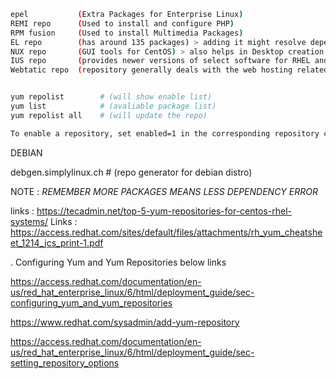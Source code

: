 ```bash
epel           (Extra Packages for Enterprise Linux)
REMI repo      (Used to install and configure PHP)
RPM fusion     (Used to install Multimedia Packages)
EL repo        (has around 135 packages) > adding it might resolve dependency errors
NUX repo       (GUI tools for CentOS) > also helps in Desktop creation 
IUS repo       (provides newer versions of select software for RHEL and CentOS.)
Webtatic repo  (repository generally deals with the web hosting related packages)


yum repolist        # (will show enable list) 
yum list            # (avaliable package list)
yum repolist all    # (will update the repo)

To enable a repository, set enabled=1 in the corresponding repository configuration section in /etc/yum.repos.d/remi.repo.
```
DEBIAN 

debgen.simplylinux.ch   # (repo generator for debian distro)


NOTE :  *REMEMBER MORE PACKAGES MEANS LESS DEPENDENCY ERROR*

links : https://tecadmin.net/top-5-yum-repositories-for-centos-rhel-systems/
Links : https://access.redhat.com/sites/default/files/attachments/rh_yum_cheatsheet_1214_jcs_print-1.pdf

. Configuring Yum and Yum Repositories below links

https://access.redhat.com/documentation/en-us/red_hat_enterprise_linux/6/html/deployment_guide/sec-configuring_yum_and_yum_repositories

https://www.redhat.com/sysadmin/add-yum-repository

https://access.redhat.com/documentation/en-us/red_hat_enterprise_linux/6/html/deployment_guide/sec-setting_repository_options
